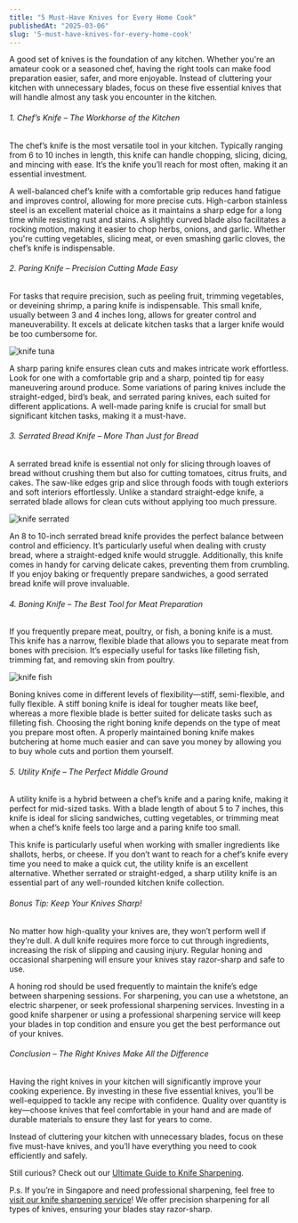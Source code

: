 ```yaml
---
title: "5 Must-Have Knives for Every Home Cook"
publishedAt: "2025-03-06"
slug: '5-must-have-knives-for-every-home-cook'
---
```


A good set of knives is the foundation of any kitchen. Whether you're an amateur cook or a seasoned chef, having the right tools can make food preparation easier, safer, and more enjoyable. Instead of cluttering your kitchen with unnecessary blades, focus on these five essential knives that will handle almost any task you encounter in the kitchen.

###### 1. Chef’s Knife – The Workhorse of the Kitchen

The chef’s knife is the most versatile tool in your kitchen. Typically ranging from 6 to 10 inches in length, this knife can handle chopping, slicing, dicing, and mincing with ease. It’s the knife you’ll reach for most often, making it an essential investment.

A well-balanced chef’s knife with a comfortable grip reduces hand fatigue and improves control, allowing for more precise cuts. High-carbon stainless steel is an excellent material choice as it maintains a sharp edge for a long time while resisting rust and stains. A slightly curved blade also facilitates a rocking motion, making it easier to chop herbs, onions, and garlic. Whether you're cutting vegetables, slicing meat, or even smashing garlic cloves, the chef’s knife is indispensable.

###### 2. Paring Knife – Precision Cutting Made Easy

For tasks that require precision, such as peeling fruit, trimming vegetables, or deveining shrimp, a paring knife is indispensable. This small knife, usually between 3 and 4 inches long, allows for greater control and maneuverability. It excels at delicate kitchen tasks that a larger knife would be too cumbersome for.

![knife tuna](/blog/knife_tuna.webp)

A sharp paring knife ensures clean cuts and makes intricate work effortless. Look for one with a comfortable grip and a sharp, pointed tip for easy maneuvering around produce. Some variations of paring knives include the straight-edged, bird’s beak, and serrated paring knives, each suited for different applications. A well-made paring knife is crucial for small but significant kitchen tasks, making it a must-have.

###### 3. Serrated Bread Knife – More Than Just for Bread

A serrated bread knife is essential not only for slicing through loaves of bread without crushing them but also for cutting tomatoes, citrus fruits, and cakes. The saw-like edges grip and slice through foods with tough exteriors and soft interiors effortlessly. Unlike a standard straight-edge knife, a serrated blade allows for clean cuts without applying too much pressure.

![knife serrated](/blog/knife_serrated.webp)

An 8 to 10-inch serrated bread knife provides the perfect balance between control and efficiency. It’s particularly useful when dealing with crusty bread, where a straight-edged knife would struggle. Additionally, this knife comes in handy for carving delicate cakes, preventing them from crumbling. If you enjoy baking or frequently prepare sandwiches, a good serrated bread knife will prove invaluable.

###### 4. Boning Knife – The Best Tool for Meat Preparation

If you frequently prepare meat, poultry, or fish, a boning knife is a must. This knife has a narrow, flexible blade that allows you to separate meat from bones with precision. It’s especially useful for tasks like filleting fish, trimming fat, and removing skin from poultry.

![knife fish](/blog/knife_fish.webp)

Boning knives come in different levels of flexibility—stiff, semi-flexible, and fully flexible. A stiff boning knife is ideal for tougher meats like beef, whereas a more flexible blade is better suited for delicate tasks such as filleting fish. Choosing the right boning knife depends on the type of meat you prepare most often. A properly maintained boning knife makes butchering at home much easier and can save you money by allowing you to buy whole cuts and portion them yourself.

###### 5. Utility Knife – The Perfect Middle Ground

A utility knife is a hybrid between a chef’s knife and a paring knife, making it perfect for mid-sized tasks. With a blade length of about 5 to 7 inches, this knife is ideal for slicing sandwiches, cutting vegetables, or trimming meat when a chef’s knife feels too large and a paring knife too small.

This knife is particularly useful when working with smaller ingredients like shallots, herbs, or cheese. If you don’t want to reach for a chef’s knife every time you need to make a quick cut, the utility knife is an excellent alternative. Whether serrated or straight-edged, a sharp utility knife is an essential part of any well-rounded kitchen knife collection.

###### Bonus Tip: Keep Your Knives Sharp!

No matter how high-quality your knives are, they won’t perform well if they’re dull. A dull knife requires more force to cut through ingredients, increasing the risk of slipping and causing injury. Regular honing and occasional sharpening will ensure your knives stay razor-sharp and safe to use.

A honing rod should be used frequently to maintain the knife’s edge between sharpening sessions. For sharpening, you can use a whetstone, an electric sharpener, or seek professional sharpening services. Investing in a good knife sharpener or using a professional sharpening service will keep your blades in top condition and ensure you get the best performance out of your knives.

###### Conclusion – The Right Knives Make All the Difference

Having the right knives in your kitchen will significantly improve your cooking experience. By investing in these five essential knives, you’ll be well-equipped to tackle any recipe with confidence. Quality over quantity is key—choose knives that feel comfortable in your hand and are made of durable materials to ensure they last for years to come.

Instead of cluttering your kitchen with unnecessary blades, focus on these five must-have knives, and you’ll have everything you need to cook efficiently and safely.

Still curious? Check out our [Ultimate Guide to Knife Sharpening](/blog/the-ultimate-guide-to-knife-sharpening-everything-you-need-to-know).

P.s. If you’re in Singapore and need professional sharpening, feel free to [visit our knife sharpening service](/)! We offer precision sharpening for all types of knives, ensuring your blades stay razor-sharp.